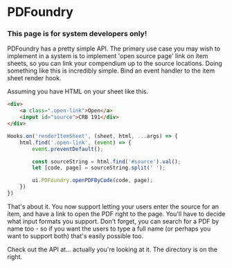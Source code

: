 # PDFoundry

### This page is for system developers only!

PDFoundry has a pretty simple API. The primary use case you may wish to implement in a system is to implement 'open source page' link on item sheets, so you can link your compendium up to the source locations. Doing something like this is incredibly simple. Bind an event handler to the item sheet render hook.

Assuming you have HTML on your sheet like this.

```html
<div>
    <a class=".open-link">Open</a>
    <input id="source">CRB 191</div>
</div>
```

```typescript
Hooks.on('renderItemSheet', (sheet, html, ...args) => {
    html.find('.open-link', (event) => {
        event.preventDefault();

        const sourceString = html.find('#source').val();
        let [code, page] = sourceString.split(' ');

        ui.PDFoundry.openPDFByCode(code, page);
    })
})
```

That's about it. You now support letting your users enter the source for an item, and have a link to open the PDF right to the page. You'll have to decide what input formats you support. Don't forget, you can search for a PDF by name too - so if you want the users to type a full name (or perhaps you want to support both) that's easily possible too.

Check out the API at... actually you're looking at it. The directory is on the right.